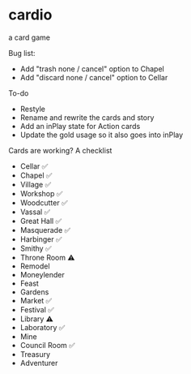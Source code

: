 # cardio
a card game

Bug list: 
* Add "trash none / cancel" option to Chapel
* Add "discard none / cancel" option to Cellar

To-do
* Restyle
* Rename and rewrite the cards and story
* Add an inPlay state for Action cards 
* Update the gold usage so it also goes into inPlay

Cards are working? A checklist

* Cellar ✅
* Chapel ✅
* Village ✅
* Workshop ✅
* Woodcutter ✅
* Vassal ✅
* Great Hall ✅
* Masquerade ✅
* Harbinger ✅
* Smithy ✅
* Throne Room ⚠️
* Remodel
* Moneylender
* Feast
* Gardens
* Market ✅
* Festival ✅
* Library ⚠️
* Laboratory ✅
* Mine
* Council Room ✅
* Treasury
* Adventurer